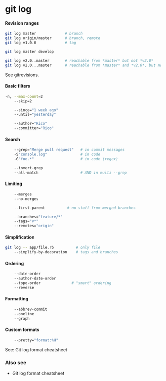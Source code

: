 # git log

#### Revision ranges

```bash
git log master             # branch
git log origin/master      # branch, remote
git log v1.0.0             # tag

git log master develop

git log v2.0..master       # reachable from *master* but not *v2.0*
git log v2.0...master      # reachable from *master* and *v2.0*, but not both
```

See gitrevisions.

#### Basic filters

```bash
-n, --max-count=2
    --skip=2
```

```bash
    --since="1 week ago"
    --until="yesterday"
```

```bash
    --author="Rico"
    --committer="Rico"
```

#### Search

```bash
    --grep="Merge pull request"   # in commit messages
    -S"console.log"               # in code
    -G"foo.*"                     # in code (regex)
```

```bash
    --invert-grep
    --all-match                   # AND in multi --grep
```

#### Limiting

```bash
    --merges
    --no-merges
```

```bash
    --first-parent          # no stuff from merged branches
```

```bash
    --branches="feature/*"
    --tags="v*"
    --remotes="origin"
```

#### Simplification

```bash
git log -- app/file.rb          # only file
    --simplify-by-decoration    # tags and branches
```

#### Ordering

```bash
    --date-order
    --author-date-order
    --topo-order              # "smart" ordering
    --reverse
```

#### Formatting

```bash
    --abbrev-commit
    --oneline
    --graph
```

#### Custom formats

```bash
    --pretty="format:%H"
```

See: Git log format cheatsheet

### Also see

-   Git log format cheatsheet
